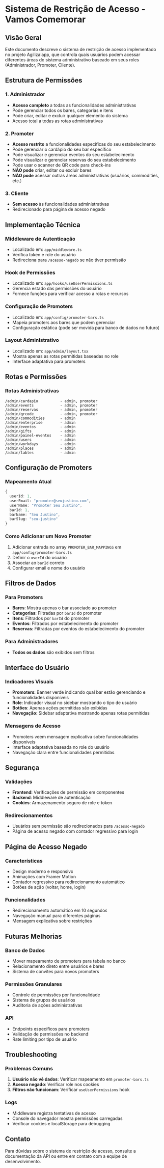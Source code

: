 # Sistema de Restrição de Acesso - Vamos Comemorar

## Visão Geral

Este documento descreve o sistema de restrição de acesso implementado no projeto Agilizaiapp, que controla quais usuários podem acessar diferentes áreas do sistema administrativo baseado em seus roles (Administrador, Promoter, Cliente).

## Estrutura de Permissões

### 1. Administrador
- **Acesso completo** a todas as funcionalidades administrativas
- Pode gerenciar todos os bares, categorias e itens
- Pode criar, editar e excluir qualquer elemento do sistema
- Acesso total a todas as rotas administrativas

### 2. Promoter
- **Acesso restrito** a funcionalidades específicas do seu estabelecimento
- Pode gerenciar o cardápio do seu bar específico
- Pode visualizar e gerenciar eventos do seu estabelecimento
- Pode visualizar e gerenciar reservas do seu estabelecimento
- Pode usar o scanner de QR code para check-ins
- **NÃO pode** criar, editar ou excluir bares
- **NÃO pode** acessar outras áreas administrativas (usuários, commodities, etc.)

### 3. Cliente
- **Sem acesso** às funcionalidades administrativas
- Redirecionado para página de acesso negado

## Implementação Técnica

### Middleware de Autenticação
- Localizado em: `app/middleware.ts`
- Verifica token e role do usuário
- Redireciona para `/acesso-negado` se não tiver permissão

### Hook de Permissões
- Localizado em: `app/hooks/useUserPermissions.ts`
- Gerencia estado das permissões do usuário
- Fornece funções para verificar acesso a rotas e recursos

### Configuração de Promoters
- Localizado em: `app/config/promoter-bars.ts`
- Mapeia promoters aos bares que podem gerenciar
- Configuração estática (pode ser movida para banco de dados no futuro)

### Layout Administrativo
- Localizado em: `app/admin/layout.tsx`
- Mostra apenas as rotas permitidas baseadas no role
- Interface adaptativa para promoters

## Rotas e Permissões

### Rotas Administrativas
```
/admin/cardapio          - admin, promoter
/admin/events            - admin, promoter
/admin/reservas          - admin, promoter
/admin/qrcode            - admin, promoter
/admin/commodities       - admin
/admin/enterprise        - admin
/admin/eventos           - admin
/admin/gifts             - admin
/admin/painel-eventos    - admin
/admin/users             - admin
/admin/workdays          - admin
/admin/places            - admin
/admin/tables            - admin
```

## Configuração de Promoters

### Mapeamento Atual
```typescript
{
  userId: 1,
  userEmail: "promoter@seujustino.com",
  userName: "Promoter Seu Justino",
  barId: 1,
  barName: "Seu Justino",
  barSlug: "seu-justino"
}
```

### Como Adicionar um Novo Promoter
1. Adicionar entrada no array `PROMOTER_BAR_MAPPINGS` em `app/config/promoter-bars.ts`
2. Definir o `userId` do usuário
3. Associar ao `barId` correto
4. Configurar email e nome do usuário

## Filtros de Dados

### Para Promoters
- **Bares**: Mostra apenas o bar associado ao promoter
- **Categorias**: Filtradas por `barId` do promoter
- **Itens**: Filtrados por `barId` do promoter
- **Eventos**: Filtrados por estabelecimento do promoter
- **Reservas**: Filtradas por eventos do estabelecimento do promoter

### Para Administradores
- **Todos os dados** são exibidos sem filtros

## Interface do Usuário

### Indicadores Visuais
- **Promoters**: Banner verde indicando qual bar estão gerenciando e funcionalidades disponíveis
- **Role**: Indicador visual no sidebar mostrando o tipo de usuário
- **Botões**: Apenas ações permitidas são exibidas
- **Navegação**: Sidebar adaptativa mostrando apenas rotas permitidas

### Mensagens de Acesso
- Promoters veem mensagem explicativa sobre funcionalidades disponíveis
- Interface adaptativa baseada no role do usuário
- Navegação clara entre funcionalidades permitidas

## Segurança

### Validações
- **Frontend**: Verificações de permissão em componentes
- **Backend**: Middleware de autenticação
- **Cookies**: Armazenamento seguro de role e token

### Redirecionamentos
- Usuários sem permissão são redirecionados para `/acesso-negado`
- Página de acesso negado com contador regressivo para login

## Página de Acesso Negado

### Características
- Design moderno e responsivo
- Animações com Framer Motion
- Contador regressivo para redirecionamento automático
- Botões de ação (voltar, home, login)

### Funcionalidades
- Redirecionamento automático em 10 segundos
- Navegação manual para diferentes páginas
- Mensagem explicativa sobre restrições

## Futuras Melhorias

### Banco de Dados
- Mover mapeamento de promoters para tabela no banco
- Relacionamento direto entre usuários e bares
- Sistema de convites para novos promoters

### Permissões Granulares
- Controle de permissões por funcionalidade
- Sistema de grupos de usuários
- Auditoria de ações administrativas

### API
- Endpoints específicos para promoters
- Validação de permissões no backend
- Rate limiting por tipo de usuário

## Troubleshooting

### Problemas Comuns
1. **Usuário não vê dados**: Verificar mapeamento em `promoter-bars.ts`
2. **Acesso negado**: Verificar role nos cookies
3. **Filtros não funcionam**: Verificar `useUserPermissions` hook

### Logs
- Middleware registra tentativas de acesso
- Console do navegador mostra permissões carregadas
- Verificar cookies e localStorage para debugging

## Contato

Para dúvidas sobre o sistema de restrição de acesso, consulte a documentação da API ou entre em contato com a equipe de desenvolvimento.
